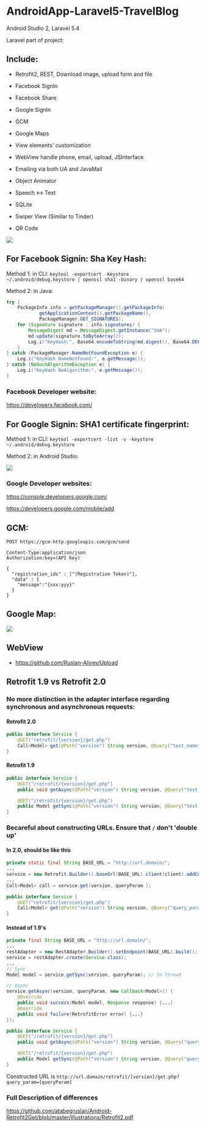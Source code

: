 # AndroidApp-Laravel5-TravelBlog
Android Studio 2, Laravel 5.4

Laravel part of project: 

## Include:

- Retrofit2, REST, Download image, upload form and file

- Facebook SignIn

- Facebook Share

- Google SignIn

- GCM

- Google Maps

- View elements' customization

- WebView handle phone, email, upload, JSInterface

- Emailing via both UA and JavaMail

- Object Animator

- Speech <-> Text

- SQLite

- Swiper View (Similar to Tinder)

- QR Code

![](https://raw.githubusercontent.com/atabegruslan/Travel-Blog-Android/master/Screenshot.png)

## For Facebook Signin: Sha Key Hash:

Method 1: in CLI: `keytool -exportcert -keystore ~/.android/debug.keystore | openssl sha1 -binary | openssl base64`

Method 2: in Java:

```java
try {
    PackageInfo info = getPackageManager().getPackageInfo(
            getApplicationContext().getPackageName(),
            PackageManager.GET_SIGNATURES);
    for (Signature signature : info.signatures) {
        MessageDigest md = MessageDigest.getInstance("SHA");
        md.update(signature.toByteArray());
        Log.i("KeyHash:", Base64.encodeToString(md.digest(), Base64.DEFAULT));
    }
} catch (PackageManager.NameNotFoundException e) {
    Log.i("KeyHash NameNotFound:", e.getMessage());
} catch (NoSuchAlgorithmException e) {
    Log.i("KeyHash NoAlgorithm:", e.getMessage());
}
```

### Facebook Developer website:

https://developers.facebook.com/

## For Google Signin: SHA1 certificate fingerprint:

Method 1: in CLI: `keytool -exportcert -list -v -keystore ~/.android/debug.keystore`

Method 2: in Android Studio:

![](https://raw.githubusercontent.com/atabegruslan/Travel-Blog-Android/master/ShaCertFingerprint.png)

### Google Developer websites:

https://console.developers.google.com/

https://developers.google.com/mobile/add

## GCM:

`POST https://gcm-http.googleapis.com/gcm/send`

```
Content-Type:application/json
Authorization:key=(API Key)

{
  "registration_ids" : ["(Registration Token)"],
  "data" : {
    "message":"{xxx:yyy}"
  }
}
```

## Google Map:

![](https://raw.githubusercontent.com/atabegruslan/Travel-Blog-Android/master/MapApi.png)

## WebView
 
- https://github.com/Ruslan-Aliyev/Upload

## Retrofit 1.9 vs Retrofit 2.0

### No more distinction in the adapter interface regarding synchronous and asynchronous requests:

#### Retrofit 2.0
```java
public interface Service {
    @GET("retrofit/{version}/get.php")
    Call<Model> get(@Path("version") String version, @Query("test_name") String test_name);
}
```

#### Retrofit 1.9
```java
public interface Service {
    @GET("/retrofit/{version}/get.php")
    public void getAsync(@Path("version") String version, @Query("test_name") String test_name, Callback<Model> response);

    @GET("/retrofit/{version}/get.php")
    public Model getSync(@Path("version") String version, @Query("test_name") String test_name);
}
```

### Becareful about constructing URLs. Ensure that `/` don't 'double up'

#### In 2.0, should be like this
```java
private static final String BASE_URL = "http://url.domain/";
...
service = new Retrofit.Builder().baseUrl(BASE_URL).client(client).addConverterFactory(GsonConverterFactory.create()).build().create(Service.class);
...
Call<Model> call = service.get(version, queryParam );
```

```java
public interface Service {
    @GET("retrofit/{version}/get.php")
    Call<Model> get(@Path("version") String version, @Query("query_param") String queryParam);
}
```

#### Instead of 1.9's
```java
private final String BASE_URL = "http://url.domain/";
...
restAdapter = new RestAdapter.Builder().setEndpoint(BASE_URL).build();
service = restAdapter.create(Service.class);
...
// Sync
Model model = service.getSync(version, queryParam); // In thread

// Async
service.getAsync(version, queryParam, new Callback<Model>() {
    @Override
    public void success(Model model, Response response) {...}
    @Override
    public void failure(RetrofitError error) {...}
});
```

```java
public interface Service {
    @GET("/retrofit/{version}/get.php")
    public void getAsync(@Path("version") String version, @Query("query_param") String queryParam, Callback<Model> response);

    @GET("/retrofit/{version}/get.php")
    public Model getSync(@Path("version") String version, @Query("query_param") String queryParam);
}
```

Constructed URL is `http://url.domain/retrofit/[version]/get.php?query_param=[queryParam]`

### Full Description of differences

https://github.com/atabegruslan/Android-Retrofit2Get/blob/master/Illustrations/Retrofit2.pdf
